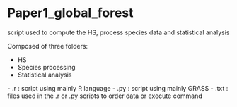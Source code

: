 # Paper1_global_forest
script used to compute the HS, process species data and statistical analysis

Composed of three folders:

- HS
- Species processing
- Statistical analysis

\- .r : script using mainly R language
\- .py : script using mainly GRASS
\- .txt : files used in the .r or .py scripts to order data or execute command
